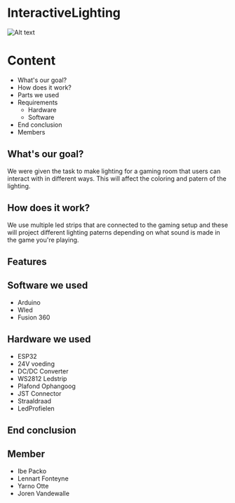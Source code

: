 # InteractiveLighting
![Alt text](/Yarno/Images/games-room-illuminated-with-leds-generative-ai_545448-18370.avif)
# Content #

* What's our goal?
* How does it work?
* Parts we used
* Requirements
     - Hardware
     - Software
* End conclusion
* Members

## What's our goal? ##

We were given the task to make lighting for a gaming room that users can interact with in different ways. This will affect the coloring and patern of the lighting.

## How does it work? ##

We use multiple led strips that are connected to the gaming setup and these will project different lighting paterns depending on what sound is made in the game you're playing. 

## Features ##



## Software we used ##

* Arduino
* Wled
* Fusion 360

## Hardware we used ##

* ESP32
* 24V voeding
* DC/DC Converter
* WS2812 Ledstrip
* Plafond Ophangoog
* JST Connector
* Straaldraad
* LedProfielen

## End conclusion ##



## Member ##
* Ibe Packo
* Lennart Fonteyne 
* Yarno Otte
* Joren Vandewalle